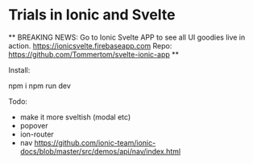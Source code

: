 # Trials in Ionic and Svelte

** BREAKING NEWS: Go to Ionic Svelte APP to see all UI goodies live in action. https://ionicsvelte.firebaseapp.com
Repo: https://github.com/Tommertom/svelte-ionic-app
**


Install:

npm i
npm run dev

Todo:
- make it more sveltish (modal etc)
- popover
- ion-router
- nav https://github.com/ionic-team/ionic-docs/blob/master/src/demos/api/nav/index.html
